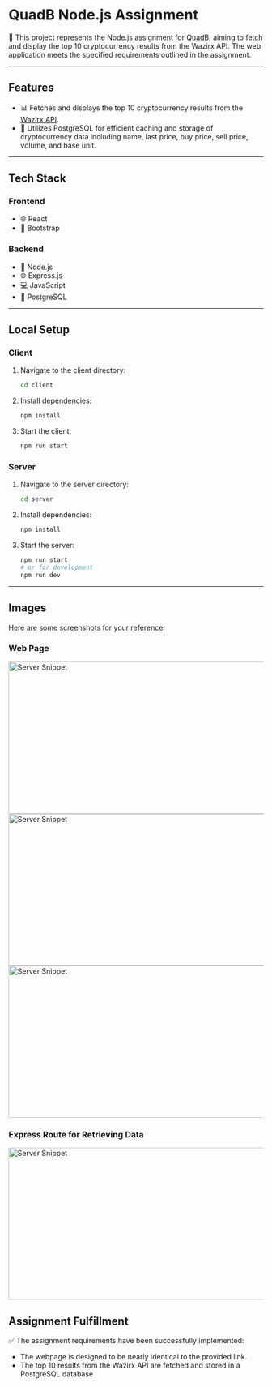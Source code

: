 # QuadB Node.js Assignment

🚀 This project represents the Node.js assignment for QuadB, aiming to fetch and display the top 10 cryptocurrency results from the Wazirx API. The web application meets the specified requirements outlined in the assignment.

---

## Features

- 📊 Fetches and displays the top 10 cryptocurrency results from the [Wazirx API](https://api.wazirx.com/api/v2/tickers).
- 🔄 Utilizes PostgreSQL for efficient caching and storage of cryptocurrency data including name, last price, buy price, sell price, volume, and base unit.

---

## Tech Stack

### Frontend

- 🌐 React
- 🔧 Bootstrap

### Backend

- 🚀 Node.js
- 🌐 Express.js
- 💻 JavaScript
- 🐘 PostgreSQL

---

## Local Setup

### Client

1. Navigate to the client directory:
    ```bash
    cd client
    ```

2. Install dependencies:
    ```bash
    npm install
    ```

3. Start the client:
    ```bash
    npm run start
    ```

### Server

1. Navigate to the server directory:
    ```bash
    cd server
    ```

2. Install dependencies:
    ```bash
    npm install
    ```

3. Start the server:
    ```bash
    npm run start
    # or for development
    npm run dev
    ```

---

## Images

Here are some screenshots for your reference:
### Web Page

<img src="https://github.com/vickatGit/QuadB/assets/96293449/2e391ef2-7206-4e05-ba0d-b663c655a85a" alt="Server Snippet" width="600" height="300">
<img src="https://github.com/vickatGit/QuadB/assets/96293449/c343004e-0336-43c7-beaf-d78fbacffecd" alt="Server Snippet" width="600" height="300">
<img src="https://github.com/vickatGit/QuadB/assets/96293449/bba0a27a-acbc-4ab3-b919-3ab25041a0fb" alt="Server Snippet" width="600" height="300">

### Express Route for Retrieving Data

<img src="https://github.com/vickatGit/QuadB/assets/96293449/035b4d2e-a55f-4515-b740-a90d32507a34" alt="Server Snippet" width="600" height="300">

## Assignment Fulfillment

✅ The assignment requirements have been successfully implemented:

- The webpage is designed to be nearly identical to the provided link.
- The top 10 results from the Wazirx API are fetched and stored in a PostgreSQL database
